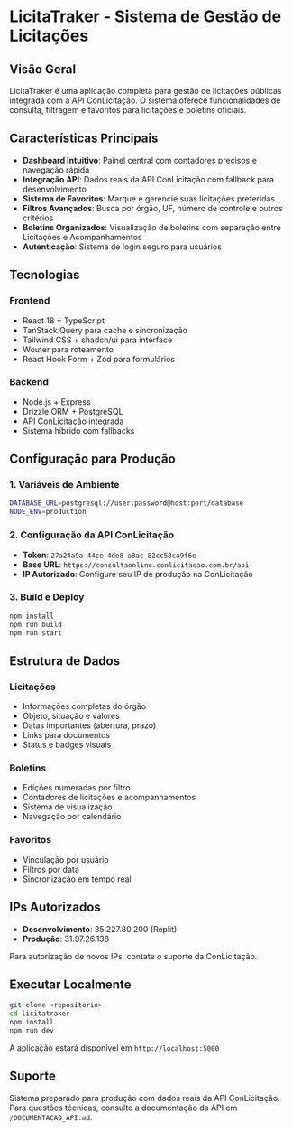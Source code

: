 # LicitaTraker - Sistema de Gestão de Licitações

## Visão Geral

LicitaTraker é uma aplicação completa para gestão de licitações públicas integrada com a API ConLicitação. O sistema oferece funcionalidades de consulta, filtragem e favoritos para licitações e boletins oficiais.

## Características Principais

- **Dashboard Intuitivo**: Painel central com contadores precisos e navegação rápida
- **Integração API**: Dados reais da API ConLicitação com fallback para desenvolvimento
- **Sistema de Favoritos**: Marque e gerencie suas licitações preferidas
- **Filtros Avançados**: Busca por órgão, UF, número de controle e outros critérios
- **Boletins Organizados**: Visualização de boletins com separação entre Licitações e Acompanhamentos
- **Autenticação**: Sistema de login seguro para usuários

## Tecnologias

### Frontend
- React 18 + TypeScript
- TanStack Query para cache e sincronização
- Tailwind CSS + shadcn/ui para interface
- Wouter para roteamento
- React Hook Form + Zod para formulários

### Backend
- Node.js + Express
- Drizzle ORM + PostgreSQL
- API ConLicitação integrada
- Sistema híbrido com fallbacks

## Configuração para Produção

### 1. Variáveis de Ambiente
```bash
DATABASE_URL=postgresql://user:password@host:port/database
NODE_ENV=production
```

### 2. Configuração da API ConLicitação
- **Token**: `27a24a9a-44ce-4de8-a8ac-82cc58ca9f6e`
- **Base URL**: `https://consultaonline.conlicitacao.com.br/api`
- **IP Autorizado**: Configure seu IP de produção na ConLicitação

### 3. Build e Deploy
```bash
npm install
npm run build
npm run start
```

## Estrutura de Dados

### Licitações
- Informações completas do órgão
- Objeto, situação e valores
- Datas importantes (abertura, prazo)
- Links para documentos
- Status e badges visuais

### Boletins
- Edições numeradas por filtro
- Contadores de licitações e acompanhamentos
- Sistema de visualização
- Navegação por calendário

### Favoritos
- Vinculação por usuário
- Filtros por data
- Sincronização em tempo real

## IPs Autorizados

- **Desenvolvimento**: 35.227.80.200 (Replit)
- **Produção**: 31.97.26.138

Para autorização de novos IPs, contate o suporte da ConLicitação.

## Executar Localmente

```bash
git clone <repositorio>
cd licitatraker
npm install
npm run dev
```

A aplicação estará disponível em `http://localhost:5000`

## Suporte

Sistema preparado para produção com dados reais da API ConLicitação.
Para questões técnicas, consulte a documentação da API em `/DOCUMENTACAO_API.md`.